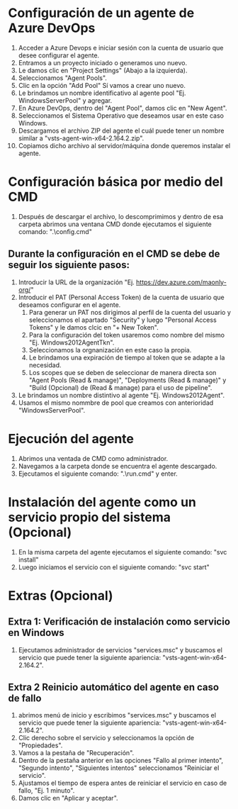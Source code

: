 # Configuración de un agente de Azure DevOps
1. Acceder a Azure Devops e iniciar sesión con la cuenta de usuario que desee configurar el agente.
2. Entramos a un proyecto iniciado o generamos uno nuevo.
3. Le damos clic en "Project Settings" (Abajo a la izquierda).
4. Seleccionamos "Agent Pools".
5. Clic en la opción "Add Pool" Sí vamos a crear uno nuevo.
6. Le brindamos un nombre identificativo al agente pool "Ej. WindowsServerPool" y agregar.
7. En Azure DevOps, dentro del "Agent Pool", damos clic en "New Agent".
8. Seleccionamos el Sistema Operativo que deseamos usar en este caso Windows.
9. Descargamos el archivo ZIP del agente el cuál puede tener un nombre similar a "vsts-agent-win-x64-2.164.2.zip".
10. Copiamos dicho archivo al servidor/máquina donde queremos instalar el agente.
# Configuración básica por medio del CMD
1. Después de descargar el archivo, lo descomprimimos y dentro de esa carpeta abrimos una ventana CMD donde ejecutamos el siguiente comando: ".\config.cmd"
## Durante la configuración en el CMD se debe de seguir los siguiente pasos:
1. Introducir la URL de la organización "Ej. https://dev.azure.com/maonly-org/"
2. Introducir el PAT (Personal Access Token) de la cuenta de usuario que deseamos configurar en el agente.
    1. Para generar un PAT nos dirigimos al perfil de la cuenta del usuario y seleccionamos el apartado "Security" y luego "Personal Access Tokens" y le damos clcic en "+ New Token".
    2. Para la configuración del token usaremos como nombre del mismo "Ej. Windows2012AgentTkn".
    3. Seleccionamos la orgnanización en este caso la propia.
    4. Le brindamos una expiración de tiempo al token que se adapte a la necesidad.
    5. Los scopes que se deben de seleccionar de manera directa son "Agent Pools (Read & manage)", "Deployments (Read & manage)" y "Build (Opcional) de (Read & manage) para el uso de pipeline".
 3. Le brindamos un nombre distintivo al agente "Ej. Windows2012Agent".
 4. Usamos el mismo nommbre de pool que creamos con anterioridad "WindowsServerPool".
# Ejecución del agente
1. Abrimos una ventada de CMD como administrador.
2. Navegamos a la carpeta donde se encuentra el agente descargado.
3. Ejecutamos el siguiente comando: ".\run.cmd" y enter.
# Instalación del agente como un servicio propio del sistema (Opcional)
1. En la misma carpeta del agente ejecutamos el siguiente comando: "svc install"
2. Luego iniciamos el servicio con el siguiente comando: "svc start"
# Extras (Opcional)
## Extra 1: Verificación de instalación como servicio en Windows
1. Ejecutamos administrador de servicios "services.msc" y buscamos el servicio que puede tener la siguiente apariencia: "vsts-agent-win-x64-2.164.2".
## Extra 2 Reinicio automático del agente en caso de fallo
1. abrimos menú de inicio y escribimos "services.msc" y buscamos el servicio que puede tener la siguiente apariencia: "vsts-agent-win-x64-2.164.2".
2. Clic derecho sobre el servicio y seleccionamos la opción de "Propiedades".
3. Vamos a la pestaña de "Recuperación".
4. Dentro de la pestaña anterior en las opciones "Fallo al primer intento", "Segundo intento", "Siguientes intentos" seleccionamos "Reiniciar el servicio".
5. Ajustamos el tiempo de espera antes de reiniciar el servicio en caso de fallo, "Ej. 1 minuto".
6. Damos clic en "Aplicar y aceptar".